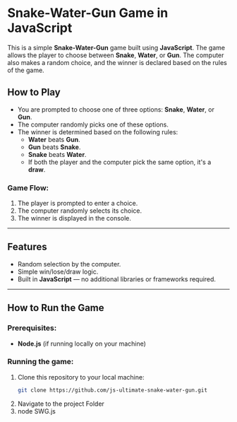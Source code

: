 # Snake-Water-Gun Game in JavaScript

This is a simple **Snake-Water-Gun** game built using **JavaScript**. The game allows the player to choose between **Snake**, **Water**, or **Gun**. The computer also makes a random choice, and the winner is declared based on the rules of the game.

## How to Play
- You are prompted to choose one of three options: **Snake**, **Water**, or **Gun**.
- The computer randomly picks one of these options.
- The winner is determined based on the following rules:
  - **Water** beats **Gun**.
  - **Gun** beats **Snake**.
  - **Snake** beats **Water**.
  - If both the player and the computer pick the same option, it's a **draw**.


### Game Flow:
1. The player is prompted to enter a choice.
2. The computer randomly selects its choice.
3. The winner is displayed in the console.

---

## Features
- Random selection by the computer.
- Simple win/lose/draw logic.
- Built in **JavaScript** — no additional libraries or frameworks required.

---

## How to Run the Game

### Prerequisites:
- **Node.js** (if running locally on your machine)

### Running the game:
1. Clone this repository to your local machine:
   ```bash
   git clone https://github.com/js-ultimate-snake-water-gun.git

2. Navigate to the project Folder
3. node SWG.js
